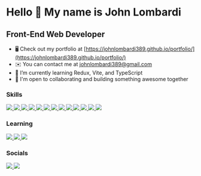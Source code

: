 Hello 👋 My name is John Lombardi
===============================

Front-End Web Developer
-----------------------------

*   🖥️  Check out my portfolio at [https://johnlombardi389.github.io/portfolio/](https://johnlombardi389.github.io/portfolio/)
*   ✉️  You can contact me at [johnlombardi389@gmail.com](mailto:mailto:johnlombardi389@gmail.com)
*   🌱  I’m currently learning Redux, Vite, and TypeScript
*   🤝  I'm open to collaborating and building something awesome together


### Skills

<p>
  <a href="https://skillicons.dev">
    <img src="https://skillicons.dev/icons?i=react" />
  </a>
  <a href="https://skillicons.dev">
    <img src="https://skillicons.dev/icons?i=js" />
  </a>
  <a href="https://skillicons.dev">
    <img src="https://skillicons.dev/icons?i=sass" />
  </a>
  <a href="https://skillicons.dev">
    <img src="https://skillicons.dev/icons?i=css" />
  </a>
  <a href="https://skillicons.dev">
    <img src="https://skillicons.dev/icons?i=html" />
  </a>
  <a href="https://skillicons.dev">
    <img src="https://skillicons.dev/icons?i=nodejs" />
  </a>
  <a href="https://skillicons.dev">
    <img src="https://skillicons.dev/icons?i=bootstrap" />
  </a><a href="https://skillicons.dev">
    <img src="https://skillicons.dev/icons?i=git" />
  </a>
  <a href="https://skillicons.dev">
    <img src="https://skillicons.dev/icons?i=figma" />
  </a>
  <a href="https://skillicons.dev">
    <img src="https://skillicons.dev/icons?i=ps" />
  </a>
  <a href="https://skillicons.dev">
    <img src="https://skillicons.dev/icons?i=ai" />
  </a>
  <a href="https://skillicons.dev">
    <img src="https://skillicons.dev/icons?i=xd" />
  </a>
  <a href="https://skillicons.dev">
    <img src="https://skillicons.dev/icons?i=vscode" />
  </a>
  </p>

### Learning

<p>
<a href="https://skillicons.dev" target="_blank">
    <img src="https://skillicons.dev/icons?i=redux" />
  </a>
  <a href="https://skillicons.dev" target="_blank">
    <img src="https://skillicons.dev/icons?i=vite" />
  </a>
  <a href="https://skillicons.dev" target="_blank">
    <img src="https://skillicons.dev/icons?i=ts" />
  </a>
</p>

### Socials

<p>
<a href="https://www.linkedin.com/in/johnlombardi389/" target="_blank">
    <img src="https://skillicons.dev/icons?i=linkedin" />
  </a>
  <a href="https://github.com/johnlombardi389" target="_blank">
    <img src="https://skillicons.dev/icons?i=github" />
  </a>
</p>

<!---
johnlombardi389/johnlombardi389 is a ✨ special ✨ repository because its `README.md` (this file) appears on your GitHub profile.
You can click the Preview link to take a look at your changes.
--->
